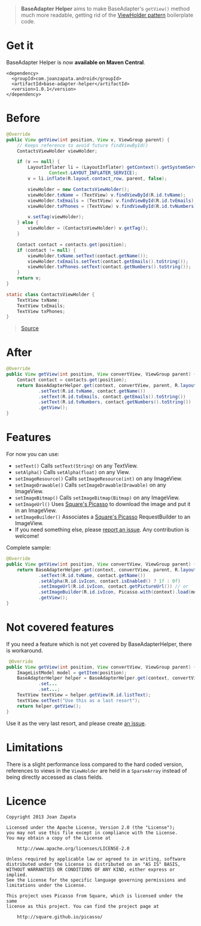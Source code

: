 > **BaseAdapter Helper** aims to make BaseAdapter's ```getView()``` method much more readable, getting rid of the [ViewHolder pattern](http://www.jmanzano.es/blog/?p=166) boilerplate code.

# Get it

BaseAdapter Helper is now **available on Maven Central**.

```
<dependency>
  <groupId>com.joanzapata.android</groupId>
  <artifactId>base-adapter-helper</artifactId>
  <version>1.0.1</version>
</dependency>
```

# Before

```java
@Override
public View getView(int position, View v, ViewGroup parent) {
    // Keeps reference to avoid future findViewById()
    ContactsViewHolder viewHolder;

    if (v == null) {
        LayoutInflater li = (LayoutInflater) getContext().getSystemService(
                Context.LAYOUT_INFLATER_SERVICE);
        v = li.inflate(R.layout.contact_row, parent, false);

        viewHolder = new ContactsViewHolder();
        viewHolder.txName = (TextView) v.findViewById(R.id.tvName);
        viewHolder.txEmails = (TextView) v.findViewById(R.id.tvEmails);
        viewHolder.txPhones = (TextView) v.findViewById(R.id.tvNumbers);

        v.setTag(viewHolder);
    } else {
        viewHolder = (ContactsViewHolder) v.getTag();
    }

    Contact contact = contacts.get(position);
    if (contact != null) {
        viewHolder.txName.setText(contact.getName());
        viewHolder.txEmails.setText(contact.getEmails().toString());
        viewHolder.txPhones.setText(contact.getNumbers().toString());
    }
    return v;
}

static class ContactsViewHolder {
    TextView txName;
    TextView txEmails;
    TextView txPhones;
}
```

> [Source](http://www.jmanzano.es/blog/?p=166)

# After

```java
@Override
public View getView(int position, View convertView, ViewGroup parent) {
    Contact contact = contacts.get(position);
    return BaseAdapterHelper.get(context, convertView, parent, R.layout.contact_row)
            .setText(R.id.tvName, contact.getName())
            .setText(R.id.tvEmails, contact.getEmails().toString())
            .setText(R.id.tvNumbers, contact.getNumbers().toString())
            .getView();
}
```

# Features

For now you can use:

* ```setText()``` Calls ```setText(String)``` on any TextView.
* ```setAlpha()``` Calls ```setAlpha(float)``` on any View.
* ```setImageResource()``` Calls ```setImageResource(int)``` on any ImageView.
* ```setImageDrawable()``` Calls ```setImageDrawable(Drawable)``` on any ImageView.
* ```setImageBitmap()``` Calls ```setImageBitmap(Bitmap)``` on any ImageView.
* ```setImageUrl()``` Uses [Square's Picasso](http://square.github.io/picasso/) to download the image and put it in an ImageView.
* ```setImageBuilder()``` Associates a [Square's Picasso](http://square.github.io/picasso/) RequestBuilder to an ImageView.
* If you need something else, please [report an issue](https://github.com/JoanZapata/base-adapter-helper/issues). Any contribution is welcome!

Complete sample:

```java
@Override
public View getView(int position, View convertView, ViewGroup parent) {
    return BaseAdapterHelper.get(context, convertView, parent, R.layout.contact_row)
            .setText(R.id.tvName, contact.getName())
            .setAlpha(R.id.ivIcon, contact.isEnabled() ? 1f : 0f)
            .setImageUrl(R.id.ivIcon, contact.getPictureUrl()) // or
            .setImageBuilder(R.id.ivIcon, Picasso.with(context).load(model.getUrl()).resize(100, 100))
            .getView();
}
```

# Not covered features

If you need a feature which is not yet covered by BaseAdapterHelper, there is workaround.

```java
 @Override
public View getView(int position, View convertView, ViewGroup parent) {
    ImageListModel model = getItem(position);
    BaseAdapterHelper helper = BaseAdapterHelper.get(context, convertView, parent, R.layout.list_item)
            .set...
            .set...;
    TextView textView = helper.getView(R.id.listText);
    textView.setText("Use this as a last resort");
    return helper.getView();
}
```

Use it as the very last resort, and please create [an issue](https://github.com/JoanZapata/base-adapter-helper/issues).

# Limitations

There is a slight performance loss compared to the hard coded version, references to views in the ```ViewHolder``` are held in a ```SparseArray``` instead of being directly accessed as class fields.

# Licence

```
Copyright 2013 Joan Zapata

Licensed under the Apache License, Version 2.0 (the "License");
you may not use this file except in compliance with the License.
You may obtain a copy of the License at

    http://www.apache.org/licenses/LICENSE-2.0

Unless required by applicable law or agreed to in writing, software
distributed under the License is distributed on an "AS IS" BASIS,
WITHOUT WARRANTIES OR CONDITIONS OF ANY KIND, either express or implied.
See the License for the specific language governing permissions and
limitations under the License.

This project uses Picasso from Square, which is licensed under the same
license as this project. You can find the project page at

    http://square.github.io/picasso/
```
